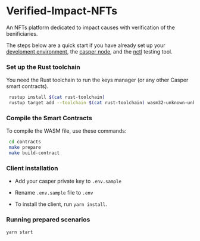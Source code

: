 # Verified-Impact-NFTs
An NFTs platform dedicated to impact causes with verification of the benificiaries. 


The steps below are a quick start if you have already set up your [develoment environment](https://docs.casperlabs.io/en/latest/dapp-dev-guide/setup-of-rust-contract-sdk.html), the [casper node](https://github.com/CasperLabs/casper-node), and the [nctl](https://github.com/CasperLabs/casper-node/tree/master/utils/nctl) testing tool. 


### Set up the Rust toolchain

You need the Rust toolchain to run the keys manager (or any other Casper smart contracts).

```bash
 rustup install $(cat rust-toolchain)
 rustup target add --toolchain $(cat rust-toolchain) wasm32-unknown-unknown
```

### Compile the Smart Contracts

To compile the WASM file, use these commands:

```bash
 cd contracts
 make prepare
 make build-contract
```

### Client installation

- Add your casper private key to ```.env.sample```
- Rename ```.env.sample``` file to ```.env```

- To install the client, run `yarn install`.

### Running prepared scenarios

```bash
yarn start
```
